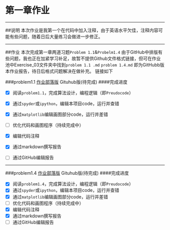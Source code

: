 # 第一章作业


---
##说明
  本次作业是我第一个在代码中加入注释，由于英语水平欠佳，注释内容可能有些问题，随着日后大量练习会做进一步修正。


----------
##作业
  本次完成第一章两道习题`Problem 1.1`&`Probelm1.4`
  由于GitHub中排版有些问题，我也正在加紧学习补足，故暂不提供Github文件格式链接，但可在作业池中Exercise_03文件夹中找到`problem 1.1 .md`
  `problem 1.4.md` 即为GitHubb版本作业报告，待日后格式问题解决在做补充。
链接如下

###problem1.1  [作业部落版](https://www.zybuluo.com/TimMu/note/899126)  Gituhub版(待完成)
####完成进度
 - [x] 阅读`problem1.1`，完成算法设计，编程逻辑（即`Preudocode`）
 - [x] 通过`spyder`或`ipython`，编辑本项目code，运行并查错
 - [x] 通过`matplotlib`编辑画图部分code，运行并差错
 - [ ] 优化代码和画图程序（持续完成中）
 - [x] 编辑代码注释
 - [x] 通过markdown撰写报告
 - [ ] 通过GitHub编辑报告
 


----------
###problem1.4  [作业部落版](https://www.zybuluo.com/TimMu/note/899200)  Gituhub版(待完成)
####完成进度
 - [x] 阅读`problem1.4`，完成算法设计，编程逻辑（即`Preudocode`）
 - [x] 通过`spyder`或`ipython`，编辑本项目code，运行并查错
 - [x] 通过`matplotlib`编辑画图部分code，运行并差错
 - [ ] 优化代码和画图程序（持续完成中）
 - [x] 编辑代码注释
 - [x] 通过markdown撰写报告
 - [ ] 通过GitHub编辑报告
